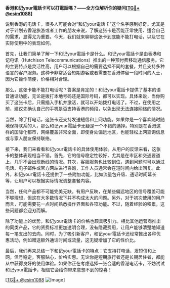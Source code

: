 **香港和记your電話卡可以打電話嗎？——全方位解析你的疑问[[TG💪+ @esim1088](https://t.me/s/esim1088)]**

说到香港的电话卡，很多人可能会对“和记your電話卡”这个名字感到好奇。尤其是对于计划去香港旅游或者工作的朋友来说，了解这张卡是否能正常使用、适合自己的需求，显得尤为重要。今天，我们就来聊聊这张卡到底能不能打电话，以及它在实际使用中的表现如何。

首先，让我们简单了解一下和记your電話卡是什么。和记your電話卡是由香港和记电讯（Hutchison Telecommunications）推出的一种预付费移动通信服务。它的主要特点是灵活性高，用户可以根据自己的需要选择不同的套餐，并且支持多种语言的客户服务。这种卡非常适合短期游客或者需要在香港停留一段时间的人士，因为它操作简便，价格相对合理。

那么，这张卡能不能打电话呢？答案是肯定的！和记your電話卡提供了基本的语音通话功能，无论是拨打本地号码还是国际号码，都可以实现。具体来说，当你购买了这张卡后，只需插入手机并激活，就可以开始拨打电话了。不过，在使用之前，建议先确认自己的手机是否支持香港的频段，以免出现无法连接网络的情况。

当然，除了打电话，这张卡还支持发送短信和上网功能。如果你是一个喜欢随时随地保持联系的人，那么和记your電話卡无疑是一个不错的选择。特别是在香港这样的国际化都市，网络覆盖非常全面，即使身处偏远地区，也能轻松上网查询信息或与家人朋友保持联络。

接下来，我们来看看和记your電話卡的具体使用体验。从用户的反馈来看，这张卡的整体表现相当不错。首先，它的信号稳定性较好，尤其是在市区和交通要道上，几乎不会出现断线的情况。其次，客服服务也比较到位，遇到问题时可以通过电话、电子邮件或官方网站进行咨询，工作人员通常会在短时间内给出回复。此外，和记your電話卡还提供了一些附加功能，比如流量包升级、通话时间延长等，让用户可以根据实际情况调整套餐内容。

当然，任何产品都不可能完美无缺。有用户反映，在某些偏远地区的信号覆盖可能不够理想，但这在大多数情况下并不构成太大的问题。另外，对于初次使用的用户而言，可能需要花一点时间熟悉操作界面和各项功能。不过，随着经验的积累，这些问题都会迎刃而解。

除了功能上的优势，和记your電話卡的价格也颇具吸引力。相比其他运营商推出的同类产品，它的资费标准更加透明合理，没有隐藏费用，让用户能够清楚地知道每一笔支出的去向。同时，为了吸引新客户，和记your電話卡还经常推出各种优惠活动，例如赠送额外通话时间或流量，这无疑增加了它的性价比。

最后，我们再来总结一下和记your電話卡的特点：它支持打电话、发短信和上网，信号稳定，客服贴心，价格实惠。无论你是短期旅行者还是长期居住者，都能从中获得良好的使用体验。如果你正在考虑选择一张合适的香港电话卡，不妨试试和记your電話卡，相信它会给你带来意想不到的惊喜！

[[TG💪+ @esim1088](https://t.me/s/esim1088) ![Image](https://i.postimg.cc/4NQfJmqS/Snipaste-2025-05-13-00-14-12.png)]
